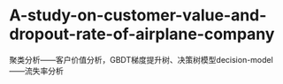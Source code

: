# A-study-on-customer-value-and-dropout-rate-of-airplane-company
聚类分析——客户价值分析，GBDT梯度提升树、决策树模型decision-model——流失率分析
